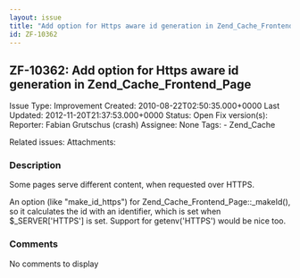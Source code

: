 ```yaml
---
layout: issue
title: "Add option for Https aware id generation in Zend_Cache_Frontend_Page"
id: ZF-10362
---
```


ZF-10362: Add option for Https aware id generation in Zend\_Cache\_Frontend\_Page
---------------------------------------------------------------------------------

 Issue Type: Improvement Created: 2010-08-22T02:50:35.000+0000 Last Updated: 2012-11-20T21:37:53.000+0000 Status: Open Fix version(s): 
 Reporter:  Fabian Grutschus (crash)  Assignee:  None  Tags: - Zend\_Cache
 
 Related issues: 
 Attachments: 
### Description

Some pages serve different content, when requested over HTTPS.

An option (like "make\_id\_https") for Zend\_Cache\_Frontend\_Page::\_makeId(), so it calculates the id with an identifier, which is set when $\_SERVER['HTTPS'] is set. Support for getenv('HTTPS') would be nice too.

 

 

### Comments

No comments to display